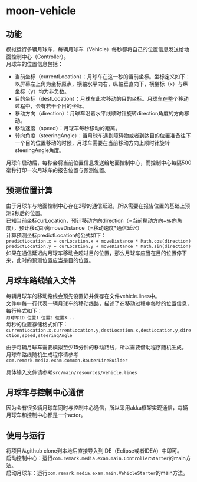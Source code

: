 # moon-vehicle
## 功能
模拟运行多辆月球车，每辆月球车（Vehicle）每秒都将自己的位置信息发送给地面控制中心（Controller）。  
月球车的位置信息包括：  
* 当前坐标（currentLocation）：月球车在这一秒的当前坐标。坐标定义如下：以屏幕左上角为坐标原点，横轴水平向右，纵轴垂直向下，横坐标（x）与纵坐标（y）均为非负数。
* 目的坐标（destLocation）：月球车此次移动的目的坐标。月球车在整个移动过程中，会有若干个目的坐标。
* 移动方向（direction）：月球车沿着水平线顺时针旋转direction角度的方向移动。
* 移动速度（speed）：月球车每秒移动的距离。
* 转向角度（steeringAngle）：当月球车遇到障碍物或者到达目的位置准备往下一个目的位置移动的时候，月球车需要在当前移动方向上顺时针旋转steeringAngle角度。

月球车启动后，每秒会将当前位置信息发送给地面控制中心，而控制中心每隔500毫秒打印一次月球车的报告位置与预测位置。
## 预测位置计算
由于月球车与地面控制中心存在2秒的通信延迟，所以需要在报告位置的基础上预测2秒后的位置。  
已知当前坐标curLocation，预计移动方向direction（=当前移动方向+转向角度），预计移动距离moveDistance（=移动速度*通信延迟）  
计算预测坐标predictLocation的公式如下：  
`predictLocation.x = curLocation.x + moveDistance * Math.cos(direction)`  
`predictLocation.y = curLocation.y + moveDistance * Math.sin(direction)`  
如果在通信延迟内月球车移动会超过目的位置，那么月球车应当在目的位置停下来，此时的预测位置应当是目的位置。
## 月球车路线输入文件
每辆月球车的移动路线会预先设置好并保存在文件vehicle.lines中。  
文件中每一行代表一辆月球车的移动线路，描述了在移动过程中每秒的位置信息，每行格式如下：  
`月球车ID 位置1 位置2 位置3...`  
每秒的位置存储格式如下：  
`currentLocation.x,currentLocation.y,destLocation.x,destLocation.y,direction,speed,steeringAngle`

由于每辆月球车需要模拟至少15分钟的移动路线，所以需要借助程序随机生成。  
月球车路线随机生成程序请参考`com.remark.media.exam.common.RouterLineBuilder`

具体输入文件请参考`src/main/resources/vehicle.lines`
## 月球车与控制中心通信
因为会有很多辆月球车同时与控制中心通信，所以采用akka框架实现通信，每辆月球车和控制中心都是一个actor。
## 使用与运行
将项目从github clone到本地后直接导入到IDE（Eclipse或者IDEA）中即可。  
启动控制中心：运行`com.remark.media.exam.main.ControllerStarter`的main方法。  
启动月球车：运行`com.remark.media.exam.main.VehicleStarter`的main方法。
